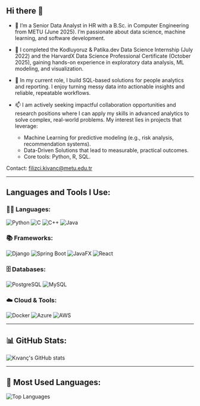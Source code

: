 ## Hi there 👋

- 🔭 I’m a Senior Data Analyst in HR with a B.Sc. in Computer Engineering from METU (June 2025). I’m passionate about data science, machine learning, and software development.

- 🌱 I completed the Kodluyoruz & Patika.dev Data Science Internship (July 2022) and the HarvardX Data Science Professional Certificate (October 2025), gaining hands-on experience in exploratory data analysis, ML modeling, and visualization.

- 👯 In my current role, I build SQL-based solutions for people analytics and reporting. I enjoy turning messy data into actionable insights and reliable, repeatable workflows.

- 📫 I am actively seeking impactful collaboration opportunities and research positions where I can apply my skills in advanced analytics to solve complex, real-world problems. My interest lies in projects that leverage:
    * Machine Learning for predictive modeling (e.g., risk analysis, recommendation systems).
    * Data-Driven Solutions that lead to measurable, practical outcomes.
    * Core tools: Python, R, SQL.
      
Contact: filizci.kivanc@metu.edu.tr

________________________________________________________________________________________________________________________________

## Languages and Tools I Use:

### 🧑‍💻 Languages:
![Python](https://img.shields.io/badge/-Python-3776AB?style=flat-square&logo=python&logoColor=white)
![C](https://img.shields.io/badge/-C-A8B9CC?style=flat-square&logo=c&logoColor=white)
![C++](https://img.shields.io/badge/-C++-00599C?style=flat-square&logo=cplusplus&logoColor=white)
![Java](https://img.shields.io/badge/-Java-007396?style=flat-square&logo=java)

### 📚 Frameworks:
![Django](https://img.shields.io/badge/-Django-092E20?style=flat-square&logo=django)
![Spring Boot](https://img.shields.io/badge/-Spring_Boot-6DB33F?style=flat-square&logo=springboot&logoColor=white)
![JavaFX](https://img.shields.io/badge/-JavaFX-FF5733?style=flat-square&logo=openjdk&logoColor=white)
![React](https://img.shields.io/badge/-React-61DAFB?style=flat-square&logo=react&logoColor=black)


### 🗄️ Databases:
![PostgreSQL](https://img.shields.io/badge/-PostgreSQL-336791?style=flat-square&logo=postgresql)
![MySQL](https://img.shields.io/badge/-MySQL-4479A1?style=flat-square&logo=mysql&logoColor=white)

### ☁️ Cloud & Tools:
![Docker](https://img.shields.io/badge/-Docker-2496ED?style=flat-square&logo=docker&logoColor=white)
![Azure](https://img.shields.io/badge/-Azure-0089D6?style=flat-square&logo=microsoft-azure&logoColor=white)
![AWS](https://img.shields.io/badge/-AWS-FF9900?style=flat-square&logo=amazon-aws&logoColor=white)


________________________________________________________________________________________________________________________________

## 📊 GitHub Stats:
![Kıvanç's GitHub stats](https://github-readme-stats.vercel.app/api?username=kivancfk&show_icons=true&theme=radical)

________________________________________________________________________________________________________________________________

## 🧠 Most Used Languages:
![Top Languages](https://github-readme-stats.vercel.app/api/top-langs/?username=kivancfk&layout=compact&theme=radical)
